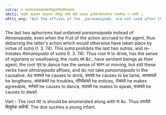 ```yaml
---
sutra: न पादम्याङ्यमाङ्यसपरिमुहरुचिनृतिवदवसः
vRtti: पादमि आङ्यम आङ्यस परिमुह रुचि नृति वदवसः इत्येतेभ्योण्यन्तेभ्यः परस्मैपदं न भवति ॥
vRtti_eng: "But the affixes of the _parasmaipada_ are not used after the causals of the verbs _pa_ to drink, _dam_ to tame, _ayam_ to extend, _ayas_ to exert oneself, _parimuh_ to be bewildered, _ruch_ to shine, _nrit_ to dance, _vad_ to speak, and _vas_ to dwell."
---
```

The last two aphorisms had ordained _parasmaipada_ instead of _Atmanepada_, even when the fruit of the action accrued to the agent, thus debarring the latter's action which would otherwise have taken place by virtue of _sutra_ (I. 3. 74). This _sutra_ prohibits the last two _sutras_, and re-instates _Atmanepada_ of _sutra_ (I. 3. 74). Thus root पा to drink, has the sense of _nigarana_ or swallowing, the roots दम &c., have sentient beings as their agent; the root नृत् to dance has the sense of चलन or moving, but still these verbs have _atmanepada_ affixes, and do not take _parasmaipada_ in the causative. As पाययते he causes to drink, दमयते he causes to be tame, आयामयते he lengthens, आयासयते he troubles, परिमोहयते he entices, रोचयते he makes agreeable, नर्त्तयते he causes to dance, वादयते he makes to speak, वासयते he causes to dwell.

Vart:- The root धेट is should be enumerated along with पा &c. Thus धापयेते शिशुमेक समीची. The doe suckles a young infant.
